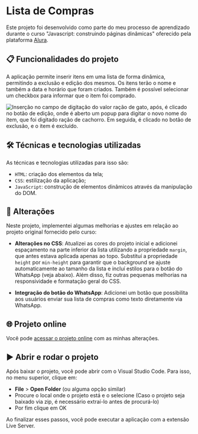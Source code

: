 
# Lista de Compras

Este projeto foi desenvolvido como parte do meu processo de aprendizado durante o curso  "Javascript: construindo páginas dinâmicas" oferecido pela plataforma [Alura](https://www.alura.com.br/).

## 📋 Funcionalidades do projeto

A aplicação permite inserir itens em uma lista de forma dinâmica, permitindo a exclusão e edição dos mesmos. Os itens terão o nome e também a data e horário que foram criados. Também é possível selecionar um checkbox para informar que o item foi comprado.

![Inserção no campo de digitação do valor ração de gato, após, é clicado no botão de edição, onde é aberto um popup para digitar o novo nome do item, que foi digitado ração de cachorro. Em seguida, é clicado no botão de exclusão, e o item é excluído.](https://imgur.com/isPj7Xf.gif)

## 🛠️ Técnicas e tecnologias utilizadas

As técnicas e tecnologias utilizadas para isso são:

- `HTML`: criação dos elementos da tela;
- `CSS`: estilização da aplicação;
- `JavaScript`: construção de elementos dinâmicos através da manipulação do DOM.

## 🔄 Alterações

Neste projeto, implementei algumas melhorias e ajustes em relação ao projeto original fornecido pelo curso:

- **Alterações no CSS**: Atualizei as cores do projeto inicial e adicionei espaçamento na parte inferior da lista utilizando a propriedade `margin`, que antes estava aplicada apenas ao topo. Substituí a propriedade `height` por `min-height` para garantir que o background se ajuste automaticamente ao tamanho da lista e incluí estilos para o botão do WhatsApp (veja abaixo). Além disso, fiz outras pequenas melhorias na responsividade e formatação geral do CSS.

- **Integração do botão do WhatsApp**: Adicionei um botão que possibilita aos usuários enviar sua lista de compras como texto diretamente via WhatsApp.

## 🌐 Projeto online

Você pode [acessar o projeto online](https://onogabriela.github.io/lista-de-compras/) com as minhas alterações.


## ▶️ Abrir e rodar o projeto

Após baixar o projeto, você pode abrir com o Visual Studio Code. Para isso, no menu superior, clique em:

- **File** > **Open Folder** (ou alguma opção similar)
- Procure o local onde o projeto está e o selecione (Caso o projeto seja baixado via zip, é necessário extraí-lo antes de procurá-lo)
- Por fim clique em OK

Ao finalizar esses passos, você pode executar a aplicação com a extensão Live Server. 



